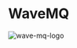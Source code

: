 # WaveMQ

![wave-mq-logo][logo]

[logo]: https://github.com/ambientms/wavemq/tree/master/docs/resources/wavemq.png "WaveMQ"